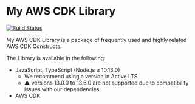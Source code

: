 # My AWS CDK Library

[![Build Status](https://travis-ci.org/tatsuto-iijima/my-aws-cdk-lib.svg?branch=master)](https://travis-ci.org/tatsuto-iijima/my-aws-cdk-lib)

My AWS CDK Library is a package of frequently used and highly related AWS CDK Constructs.

The Library is available in the following:
- JavaScript, TypeScript (Node.js ≥ 10.13.0)
    - We recommend using a version in Active LTS
    - :warning: versions 13.0.0 to 13.6.0 are not supported due to compatibility issues with our dependencies.
- AWS CDK